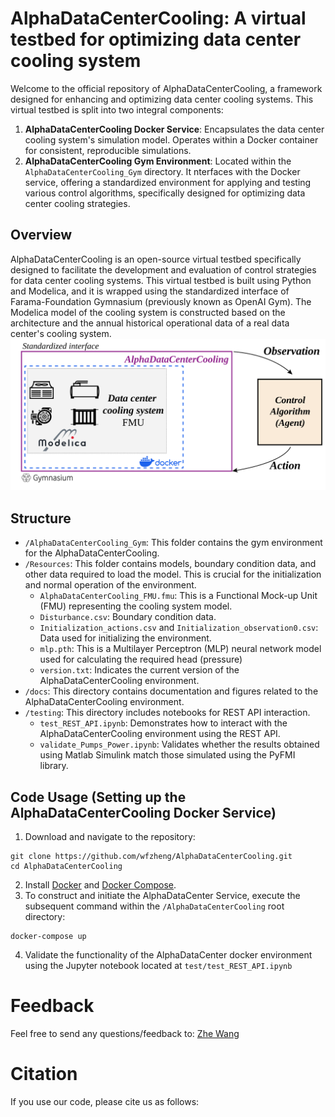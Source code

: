 # AlphaDataCenterCooling: A virtual testbed for optimizing data center cooling system
Welcome to the official repository of AlphaDataCenterCooling, a framework designed for enhancing and optimizing data center cooling systems. 
This virtual testbed is split into two integral components:
1) **AlphaDataCenterCooling Docker Service**: Encapsulates the data center cooling system's simulation model. 
Operates within a Docker container for consistent, reproducible simulations.
2) **AlphaDataCenterCooling Gym Environment**: Located within the `AlphaDataCenterCooling_Gym` directory. It nterfaces with the Docker service, 
offering a standardized environment for applying and testing various control algorithms, specifically designed for optimizing data center cooling strategies.

## Overview
AlphaDataCenterCooling is an open-source virtual testbed specifically designed to facilitate the development and 
evaluation of control strategies for data center cooling systems. This virtual testbed is built using Python and Modelica, 
and it is wrapped using the standardized interface of Farama-Foundation Gymnasium (previously known as OpenAI Gym). 
The Modelica model of the cooling system is constructed based on the architecture and the annual historical operational 
data of a real data center's cooling system.
<img src="docs/figs/figure.svg" width="900" />

## Structure
- `/AlphaDataCenterCooling_Gym`: This folder contains the gym environment for the AlphaDataCenterCooling.
- `/Resources`: This folder contains models, boundary condition data, and other data required to load the model. 
This is crucial for the initialization and normal operation of the environment.
    - `AlphaDataCenterCooling_FMU.fmu`: This is a Functional Mock-up Unit (FMU) representing the cooling system model.
    - `Disturbance.csv`: Boundary condition data.
    - `Initialization_actions.csv` and `Initialization_observation0.csv`: Data used for initializing the environment.
    - `mlp.pth`: This is a Multilayer Perceptron (MLP) neural network model used for calculating the required head (pressure) 
    - `version.txt`: Indicates the current version of the AlphaDataCenterCooling environment.
- `/docs`: This directory contains documentation and figures related to the AlphaDataCenterCooling environment.
- `/testing`:  This directory includes notebooks for REST API interaction.
    - `test_REST_API.ipynb`: Demonstrates how to interact with the AlphaDataCenterCooling environment using the REST API.
    - `validate_Pumps_Power.ipynb`: Validates whether the results obtained using Matlab Simulink match those simulated using the PyFMI library. 
## Code Usage (Setting up the AlphaDataCenterCooling Docker Service)
1) Download and navigate to the repository:
```
git clone https://github.com/wfzheng/AlphaDataCenterCooling.git
cd AlphaDataCenterCooling
```
2) Install [Docker](https://docs.docker.com/get-docker/) and [Docker Compose](https://docs.docker.com/compose/install/).
3) To construct and initiate the AlphaDataCenter Service, execute the subsequent command within the `/AlphaDataCenterCooling` root directory:
```
docker-compose up
```
4) Validate the functionality of the AlphaDataCenter docker environment using the Jupyter notebook located at  `test/test_REST_API.ipynb`

# Feedback

Feel free to send any questions/feedback to: [Zhe Wang](mailto:cezhewang@ust.hk) 

# Citation

If you use our code, please cite us as follows: